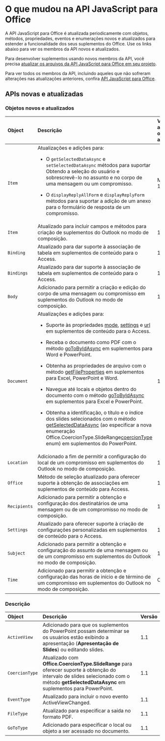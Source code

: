 # <a name="whats-changed-in-the-javascript-api-for-office"></a>O que mudou na API JavaScript para Office

A API JavaScript para Office é atualizada periodicamente com objetos, métodos, propriedades, eventos e enumerações novos e atualizados para estender a funcionalidade dos seus suplementos do Office. Use os links abaixo para ver os membros da API novos e atualizados.

Para desenvolver suplementos usando novos membros da API, você precisa [atualizar os arquivos da API JavaScript para Office em seu projeto](https://docs.microsoft.com/office/dev/add-ins/develop/update-your-javascript-api-for-office-and-manifest-schema-version).

Para ver todos os membros da API, incluindo aqueles que não sofreram alterações nas atualizações anteriores, confira [API JavaScript para Office](javascript-api-for-office.md).

## <a name="new-and-updated-apis"></a>APIs novas e atualizadas

### <a name="new-and-updated-objects"></a>Objetos novos e atualizados

|**Object**|**Descrição**|**Versão adicionada ou atualizada**|
|:-----|:-----|:-----|
|`Item`|Atualizações e adições para:<br><ul><li><p>O `getSelectedDataAsync` e `setSelectedDataAsync` métodos para suportar Obtendo a seleção do usuário e sobrescrevê-lo no assunto e no corpo de uma mensagem ou um compromisso.</p></li><li><p>O `displayReplyAllForm` e `displayReplyForm` métodos para suportar a adição de um anexo para o formulário de resposta de um compromisso.</p></li></ul>|Mailbox 1.2|
|`Item`|Atualizado para incluir campos e métodos para criação de suplementos do Outlook no modo de composição. |1.1|
|`Binding`|Atualizado para dar suporte à associação de tabela em suplementos de conteúdo para o Access.|1.1|
|`Bindings`|Atualizado para dar suporte à associação de tabela em suplementos de conteúdo para o Access.|1.1|
|`Body`|Adicionado para permitir a criação e edição do corpo de uma mensagem ou compromisso em suplementos do Outlook no modo de composição.|1.1|
|`Document`|Atualizações e adições para: <ul><li><p>Suporte às propriedades <a href="https://docs.microsoft.com/javascript/api/office/office.document?view=office-js" target="_blank">mode</a>, <a href="https://docs.microsoft.com/javascript/api/office/office.document?view=office-js#settings" target="_blank">settings</a> e <a href="https://docs.microsoft.com/javascript/api/office/office.document?view=office-js" target="_blank">url</a> em suplementos de conteúdo para o Access.</p></li><li><p>Receba o documento como PDF com o método <a href="https://docs.microsoft.com/javascript/api/office/office.document?view=office-js#getfileasync-filetype--options--callback-" target="_blank">goToByIdAsync</a> em suplementos para Word e PowerPoint.</p></li><li><p>Obtenha as propriedades de arquivo com o método <a href="https://docs.microsoft.com/javascript/api/office/office.document?view=office-js#getfilepropertiesasync-options--callback-" target="_blank">getFileProperties</a> em suplementos para Excel, PowerPoint e Word.</p></li><li><p>Navegue até locais e objetos dentro do documento com o método <a href="https://docs.microsoft.com/javascript/api/office/office.document?view=office-js#gotobyidasync-id--gototype--options--callback-" target="_blank">goToByIdAsync</a> em suplementos para Excel e PowerPoint.</p></li><li><p>Obtenha a identificação, o título e o índice dos slides selecionados com o método <a href="https://docs.microsoft.com/javascript/api/office/office.document?view=office-js#getselecteddataasync-coerciontype--options--callback-" target="_blank">getSelectedDataAsync</a> (ao especificar a nova enumeração <span class="keyword">Office.CoercionType.SlideRange</span><a href="https://docs.microsoft.com/javascript/api/office/office.coerciontype?view=office-js" target="_blank">coercionType</a> enum) em suplementos do PowerPoint.</p></li></ul>|1.1|
|`Location`|Adicionado a fim de permitir a configuração do local de um compromisso em suplementos do Outlook no modo de composição.|1.1|
|`Office`|Método de seleção atualizado para oferecer suporte à obtenção de associações em suplementos de conteúdo para Access.|1.1|
|`Recipients`|Adicionado para permitir a obtenção e configuração dos destinatários de uma mensagem ou de um compromisso no modo de composição.|1.1|
|`Settings`|Atualizado para oferecer suporte à criação de configurações personalizadas em suplementos de conteúdo para o Access.|1.1|
|`Subject`|Adicionado para permitir a obtenção e configuração do assunto de uma mensagem ou de um compromisso em suplementos do Outlook no modo de composição.|1.1|
|`Time`|Adicionado para permitir a obtenção e configuração das horas de início e de término de um compromisso em suplementos do Outlook no modo de composição.|Objeto|

### <a name="new-and-updated-enumerations"></a>Descrição

|**Object**|**Descrição**|**Versão**|
|:-----|:-----|:-----|
|`ActiveView`|Adicionado para que os suplementos do PowerPoint possam determinar se os usuários estão exibindo a apresentação (**Apresentação de Slides**) ou editando slides. |1.1|
|`CoercionType`|Atualizado com **Office.CoercionType.SlideRange** para oferecer suporte à obtenção do intervalo de slides selecionado com o método **getSelectedDataAsync** em suplementos para PowerPoint.|1.1|
|`EventType`|Atualizado para incluir o novo evento ActiveViewChanged.|1.1|
|`FileType`|Atualizado para especificar a saída no formato PDF.|1.1|
|`GoToType`|Adicionado para especificar o local ou objeto a ser acessado no documento.|1.1|

